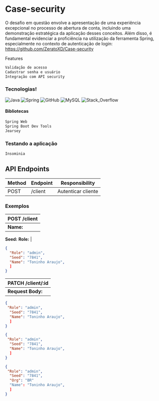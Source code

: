 # Case-security

O desafio em questão envolve a apresentação de uma experiência excepcional no processo de abertura de conta, incluindo uma demonstração estratégica da aplicação desses conceitos. Além disso, é fundamental evidenciar a proficiência na utilização da ferramenta Spring, especialmente no contexto de autenticação de login: https://github.com/ZeratoXD/Case-security

Features

```bash
Validação de acesso
Cadastrar senha e usuário
Integração com API security
```

### Tecnologias!

![Java](https://img.shields.io/badge/Java-ED8B00?style=for-the-badge&logo=openjdk&logoColor=white)
![Spring](https://img.shields.io/badge/Spring-6DB33F?style=for-the-badge&logo=spring&logoColor=white)
![GitHub](https://img.shields.io/badge/GitHub-100000?style=for-the-badge&logo=github&logoColor=white)
![MySQL](https://img.shields.io/badge/MySQL-00000F?style=for-the-badge&logo=mysql&logoColor=white)
![Stack_Overflow](https://img.shields.io/badge/Stack_Overflow-FE7A16?style=for-the-badge&logo=stack-overflow&logoColor=white)

#### Bibliotecas

```bash
Spring Web
Spring Boot Dev Tools
Jearsey

```

### Testando a aplicação

```bash
Insominia
```

## API Endpoints

| Method | Endpoint        | Responsibility       |
| ------ | --------------- | -------------------- |
| POST   | /client         | Autenticar cliente      |



### Exemplos

| **POST /client**  |
| ----------------- |
| **Name:**
**Seed:**
**Role:** |

```json
{
  "Role": "admin",
  "Seed": "7841",
  "Name": "Toninho Araujo",
  ]
}
```

| **PATCH /client/:id** |
| --------------------- |
| **Request Body:**     |

```json
{
 "Role": "admin",
  "Seed": "7841",
  "Name": "Toninho Araujo",
  ]
}
```

```json
{
 "Role": "admin",
  "Seed": "7841",
  "Name": "Toninho Araujo",
  ]
}
```

```json
{
 "Role": "admin",
  "Seed": "7841",
  "Org": "BR"
  "Name": "Toninho Araujo",
  ]
}
```


